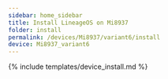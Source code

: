 ```yaml
---
sidebar: home_sidebar
title: Install LineageOS on Mi8937
folder: install
permalink: /devices/Mi8937/variant6/install
device: Mi8937_variant6
---
```

{% include templates/device_install.md %}
